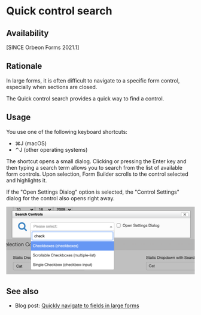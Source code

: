 # Quick control search

## Availability

[SINCE Orbeon Forms 2021.1]

## Rationale

In large forms, it is often difficult to navigate to a specific form control, especially when sections are closed.

The Quick control search provides a quick way to find a control.

## Usage

You use one of the following keyboard shortcuts:

- ⌘J (macOS)
- ⌃J (other operating systems)

The shortcut opens a small dialog. Clicking or pressing the Enter key and then typing a search term allows you to search from the list of available form controls. Upon selection, Form Builder scrolls to the control selected and highlights it.

If the "Open Settings Dialog" option is selected, the "Control Settings" dialog for the control also opens right away.

![The quick search dialog](/form-builder/images/quick-search.png)

## See also

- Blog post: [Quickly navigate to fields in large forms](https://blog.orbeon.com/2022/06/navigate-to-fields-in-large-forms.html)
